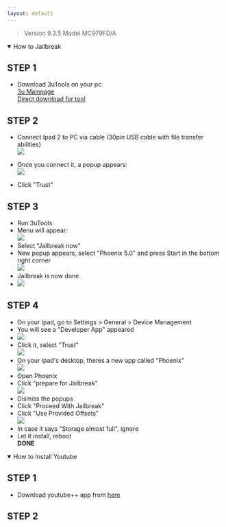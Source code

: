 ```yaml
---
layout: default
---
```


> Version 9.3.5 Model MC979FD/A

<details open>
  <summary> How to Jailbreak </summary>

## STEP 1  
- Download 3uTools on your pc  
[3u Mainpage](https://3u.com)  
[Direct download for tool](https://url.3u.com/zmAJjyaa)

## STEP 2
- Connect Ipad 2 to PC via cable (30pin USB cable with file transfer abilities)  
![](https://i.imgur.com/RzJVz76.png)  

- Once you connect it, a popup appears:  
![](https://i.imgur.com/6RSOjqI.png)  
- Click "Trust"

## STEP 3
- Run 3uTools  
- Menu will appear:  
![](https://i.imgur.com/l9plkTc.png)  
- Select "Jailbreak now"  
- New popup appears, select "Phoenix 5.0" and press Start in the bottom right corner  
![](https://i.imgur.com/FX6md3R.png)
- Jailbreak is now done  
- ![](https://i.imgur.com/U71rD1A.png)

## STEP 4
- On your Ipad, go to Settings > General > Device Management  
- You will see a "Developer App" appeared  
- ![](https://i.imgur.com/N2Ys2y1.png)  
- Click it, select "Trust"  
![](blob:https://imgur.com/45b57a87-2086-4efe-9471-448eb06d21fa)  
- On your Ipad's desktop, theres a new app called "Phoenix"  
![](https://i.imgur.com/9nzCNBt.png)  
- Open Phoenix  
- Click "prepare for Jailbreak"  
![](https://i.imgur.com/CPUcdXb.png)  
- Dismiss the popups  
- Click "Proceed With Jailbreak"
- Click "Use Provided Offsets"  
![](https://i.imgur.com/Bee58uY.png)  
- In case it says "Storage almost full", ignore  
- Let it install, reboot  
__DONE__
</details>

<details open>  
    <summary> How to Install Youtube </summary>  

## STEP 1  
- Download youtube++ app from [here](https://iosninja.io/ipa-library/download-youtube-plus-ipa-ios)
  
## STEP 2

</details>
